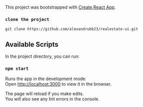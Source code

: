 This project was bootstrapped with [Create React App](https://github.com/facebook/create-react-app).

### `clone the project`

```
git clone https://github.com/alexandrubb23/realestate-ui.git
```

## Available Scripts

In the project directory, you can run:

### `npm start`

Runs the app in the development mode.<br />
Open [http://localhost:3000](http://localhost:3000) to view it in the browser.

The page will reload if you make edits.<br />
You will also see any lint errors in the console.
